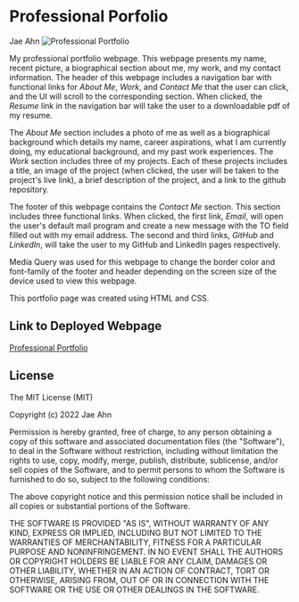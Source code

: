 # Professional Porfolio #
Jae Ahn
![Professional Portfolio](./assets/images/professionalPortfolio.gif)

My professional portfolio webpage.  This webpage presents my name, recent picture, a biographical section about me, my work, and my contact information.  The header of this webpage includes a navigation bar with functional links for *About Me*, *Work*, and *Contact Me* that the user can click, and the UI will scroll to the corresponding section.  When clicked, the *Resume* link in the navigation bar will take the user to a downloadable pdf of my resume.

The *About Me* section includes a photo of me as well as a biographical background which details my name, career aspirations, what I am currently doing, my educational background, and my past work experiences.  The *Work* section includes three of my projects.  Each of these projects includes a title, an image of the project (when clicked, the user will be taken to the project's live link), a brief description of the project, and a link to the github repository.

The footer of this webpage contains the *Contact Me* section.  This section includes three functional links.  When clicked, the first link, *Email*, will open the user's default mail program and create a new message with the TO field filled out with my email address.  The second and third links, *GitHub* and *LinkedIn*, will take the user to my GitHub and LinkedIn pages respectively.

Media Query was used for this webpage to change the border color and font-family of the footer and header depending on the screen size of the device used to view this webpage.

This portfolio page was created using HTML and CSS.

Link to Deployed Webpage
---------------
[Professional Portfolio](https://ahnjaeyung.github.io/Professional_Porfolio/)

## License
 
The MIT License (MIT)

Copyright (c) 2022 Jae Ahn

Permission is hereby granted, free of charge, to any person obtaining a copy of this software and associated documentation files (the "Software"), to deal in the Software without restriction, including without limitation the rights to use, copy, modify, merge, publish, distribute, sublicense, and/or sell copies of the Software, and to permit persons to whom the Software is furnished to do so, subject to the following conditions:

The above copyright notice and this permission notice shall be included in all copies or substantial portions of the Software.

THE SOFTWARE IS PROVIDED "AS IS", WITHOUT WARRANTY OF ANY KIND, EXPRESS OR IMPLIED, INCLUDING BUT NOT LIMITED TO THE WARRANTIES OF MERCHANTABILITY, FITNESS FOR A PARTICULAR PURPOSE AND NONINFRINGEMENT. IN NO EVENT SHALL THE AUTHORS OR COPYRIGHT HOLDERS BE LIABLE FOR ANY CLAIM, DAMAGES OR OTHER LIABILITY, WHETHER IN AN ACTION OF CONTRACT, TORT OR OTHERWISE, ARISING FROM, OUT OF OR IN CONNECTION WITH THE SOFTWARE OR THE USE OR OTHER DEALINGS IN THE SOFTWARE.
